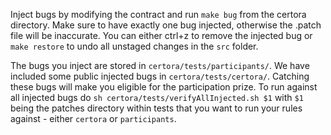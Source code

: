 Inject bugs by modifying the contract and run `make bug` from the certora directory. Make sure to have exactly one bug injected, otherwise the .patch file will be inaccurate. You can either ctrl+z to remove the injected bug or `make restore` to undo all unstaged changes in the `src` folder.

The bugs you inject are stored in `certora/tests/participants/`. We have included some public injected bugs in `certora/tests/certora/`. Catching these bugs will make you eligible for the participation prize. To run against all injected bugs do `sh certora/tests/verifyAllInjected.sh $1` with `$1` being the patches directory within tests that you want to run your rules against - either `certora` or `participants`.